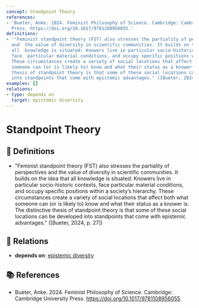 ```yaml
---
concept: Standpoint Theory
references:
- 'Bueter, Anke. 2024. Feminist Philosophy of Science. Cambridge: Cambridge University
  Press. https://doi.org/10.1017/9781108956055.'
definitions:
- '"Feminist standpoint theory (FST) also stresses the partiality of perspectives
  and  the value of diversity in scientific communities. It builds on the idea that
  all  knowledge is situated: Knowers live in particular socio-historic contexts,
  face  particular material conditions, and occupy specific positions within a society’s  hierarchy.
  These circumstances create a variety of social locations that affect both  what
  someone can (or is likely to) know and what their status as a knower is. The  distinctive
  thesis of standpoint theory is that some of these social locations can be  developed
  into standpoints that come with epistemic advantages." ([Bueter, 2024, p. 27])'
examples: []
relations:
- type: depends on
  target: epistemic diversity
---
```


# Standpoint Theory

## 📖 Definitions

- "Feminist standpoint theory (FST) also stresses the partiality of perspectives and  the value of diversity in scientific communities. It builds on the idea that all  knowledge is situated: Knowers live in particular socio-historic contexts, face  particular material conditions, and occupy specific positions within a society’s  hierarchy. These circumstances create a variety of social locations that affect both  what someone can (or is likely to) know and what their status as a knower is. The  distinctive thesis of standpoint theory is that some of these social locations can be  developed into standpoints that come with epistemic advantages." ([Bueter, 2024, p. 27])

## 🔗 Relations

- **depends on**: [epistemic diversity](./epistemic-diversity.md)

## 📚 References

- Bueter, Anke. 2024. Feminist Philosophy of Science. Cambridge: Cambridge University Press. https://doi.org/10.1017/9781108956055.
